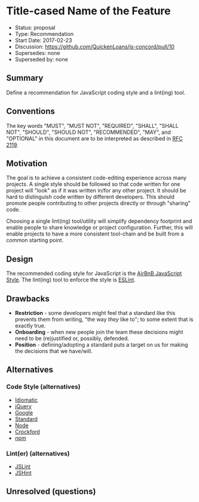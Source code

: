 # Title-cased Name of the Feature

  - Status: proposal
  - Type: Recommendation
  - Start Date: 2017-02-23
  - Discussion: https://github.com/QuickenLoans/js-concord/pull/10
  - Supersedes: none
  - Superseded by: none


## Summary
[Summary]: #summary

Define a recommendation for JavaScript coding style and a lint(ing) tool.


## Conventions
[Conventions]: #conventions

The key words "MUST", "MUST NOT", "REQUIRED", "SHALL", "SHALL NOT", "SHOULD",
"SHOULD NOT", "RECOMMENDED", "MAY", and "OPTIONAL" in this document are to be
interpreted as described in [RFC 2119](http://tools.ietf.org/html/rfc2119).


## Motivation
[Motivation]: #motivation

The goal is to achieve a consistent code-editing experience across many
projects. A single style should be followed so that code written for one
project will "look" as if it was written in/for any other project. It should be
hard to distinguish code written by different developers. This should promote
people contributing to other projects directly or through "sharing" code.

Choosing a single lint(ing) tool/utility will simplify dependency footprint
and enable people to share knowledge or project configuration. Further, this
will enable projects to have a more consistent tool-chain and be built from a
common starting point.


## Design
[Design]: #design

The recommended coding style for JavaScript is the [AirBnB JavaScript Style].
The lint(ing) tool to enforce the style is [ESLint].


## Drawbacks
[Drawbacks]: #drawbacks

  - **Restriction** - some developers might feel that a standard like this
    prevents them from writing, "the way *they* like to"; to some extent that
    is exactly true.
  - **Onboarding** - when new people join the team these decisions might need
    to be (re)justified or, possibly, defended.
  - **Position** - defining/adopting a standard puts a target on us for making
    the decisions that we have/will.


## Alternatives
[Alternatives]: #alternatives


### Code Style (alternatives)

  - [Idiomatic](https://github.com/rwaldron/idiomatic.js/)
  - [jQuery](https://contribute.jquery.org/style-guide/js/)
  - [Google](https://google.github.io/styleguide/jsguide.html)
  - [Standard](https://github.com/feross/standard)
  - [Node](https://github.com/felixge/node-style-guide)
  - [Crockford](http://javascript.crockford.com/code.html)
  - [npm](https://docs.npmjs.com/misc/coding-style)


### Lint(er) (alternatives)

  - [JSLint](http://www.jslint.com/)
  - [JSHint](http://jshint.com/)


## Unresolved (questions)
[Unresolved]: #unresolved-questions

<!--
What parts of the design are still to be done?
-->


[AirBnB JavaScript Style]: https://github.com/airbnb/javascript
[ESLint]: http://eslint.org/
